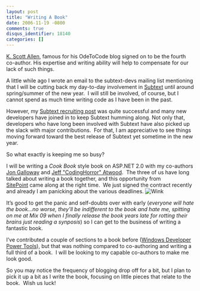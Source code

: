 ```yaml
---
layout: post
title: "Writing A Book"
date: 2006-11-19 -0800
comments: true
disqus_identifier: 18140
categories: []
---
```

[K. Scott
Allen](http://odetocode.com/blogs/scott/ "Scott Allen's Blog"), famous
for his OdeToCode blog signed on to be the fourth co-author. His
expertise and writing ability will help to compensate for our lack of
such things.

A little while ago I wrote an email to the subtext-devs mailing list
mentioning that I will be cutting back my day-to-day involvement in
[Subtext](http://subtextproject.com/ "Subtext Project Website") until
around spring/summer of the new year.  I will still be involved, of
course, but I cannot spend as much time writing code as I have been in
the past.

However, my [Subtext recruiting
post](http://haacked.com/archive/2006/11/03/Seriously_Cool_Jobs_Available.aspx "Cool Jobs Available")
was quite successful and many new developers have joined in to keep
Subtext humming along. Not only that, developers who have long been
involved with Subtext have also picked up the slack with major
contributions.  For that, I am appreciative to see things moving forward
toward the best release of Subtext yet sometime in the new year.

So what exactly is keeping me so busy? 

I will be writing a *Cook Book* style book on ASP.NET 2.0 with my
co-authors [Jon Galloway](http://weblogs.asp.net/jgalloway/) and [Jeff
"CodingHorror" Atwood](http://codinghorror.com/ "Coding Horror").  The
three of us have long talked about writing a book together, and this
opportunity from [SitePoint](http://www.sitepoint.com/ "SitePoint") came
along at the right time.  We just signed the contract recently and
already I am panicking about the various deadlines.
![Wink](http://haacked.com/Images/emotions/smiley-wink.gif)

It’s good to get the panic and self-doubts over with early (*everyone
will hate the book...no worse, they'll be indifferent to the book and
hate me, spitting on me at Mix 09 when I finally release the book years
late for rotting their brains just reading a synposis*) so I can get to
the business of writing a fantastic book.

I’ve contributed a couple of sections to a book before ([Windows
Developer Power
Tools](http://www.amazon.com/Windows-Developer-Power-Tools-Turbocharge/dp/0596527543 "Windows Developer Power Tools")),
but that was nothing compared to co-authoring and writing a full third
of a book.  I will be looking to my capable co-authors to make me look
good.

So you may notice the frequency of blogging drop off for a bit, but I
plan to pick it up a bit as I write the book, focusing on little pieces
that relate to the book.  Wish us luck!

